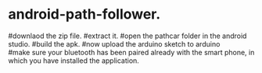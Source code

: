 # android-path-follower.
#downlaod the zip file.
#extract it.
#open the pathcar folder in the android studio.
#build the apk.
#now upload the arduino sketch to arduino  
#make sure your bluetooth has been paired already with the smart phone, in which you have installed the application.
